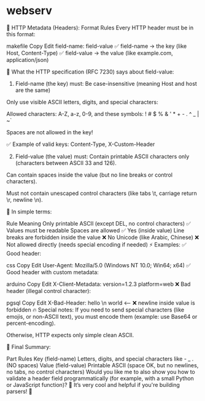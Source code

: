 # webserv
🧠 HTTP Metadata (Headers): Format Rules
Every HTTP header must be in this format:

makefile
Copy
Edit
field-name: field-value
✅ field-name → the key (like Host, Content-Type)
✅ field-value → the value (like example.com, application/json)

📜 What the HTTP specification (RFC 7230) says about field-value:
1. Field-name (the key) must:
Be case-insensitive (meaning Host and host are the same)

Only use visible ASCII letters, digits, and special characters:

Allowed characters: A-Z, a-z, 0-9, and these symbols: ! # $ % & ' * + - . ^ _ | ~`

Spaces are not allowed in the key!

✅ Example of valid keys: Content-Type, X-Custom-Header

2. Field-value (the value) must:
Contain printable ASCII characters only (characters between ASCII 33 and 126).

Can contain spaces inside the value (but no line breaks or control characters).

Must not contain unescaped control characters (like tabs \t, carriage return \r, newline \n).

🎯 In simple terms:

Rule	Meaning
Only printable ASCII (except DEL, no control characters)	✅ Values must be readable
Spaces are allowed	✅ Yes (inside value)
Line breaks are forbidden inside the value	❌ No
Unicode (like Arabic, Chinese)	❌ Not allowed directly (needs special encoding if needed)
⚡ Examples:
✅ Good header:

css
Copy
Edit
User-Agent: Mozilla/5.0 (Windows NT 10.0; Win64; x64)
✅ Good header with custom metadata:

arduino
Copy
Edit
X-Client-Metadata: version=1.2.3 platform=web
❌ Bad header (illegal control character):

pgsql
Copy
Edit
X-Bad-Header: hello \n world   <-- ❌ newline inside value is forbidden
🔥 Special notes:
If you need to send special characters (like emojis, or non-ASCII text), you must encode them (example: use Base64 or percent-encoding).

Otherwise, HTTP expects only simple clean ASCII.

🚀 Final Summary:

Part	Rules
Key (field-name)	Letters, digits, and special characters like - _ . (NO spaces)
Value (field-value)	Printable ASCII (space OK, but no newlines, no tabs, no control characters)
Would you like me to also show you how to validate a header field programmatically (for example, with a small Python or JavaScript function)? 🚀
It’s very cool and helpful if you're building parsers! 🎯